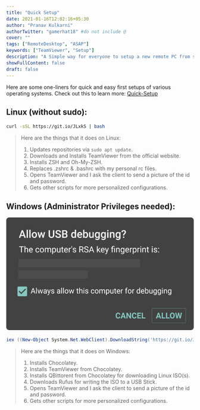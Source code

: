 ```yaml
---
title: "Quick Setup"
date: 2021-01-16T12:02:16+05:30
author: "Pranav Kulkarni"
authorTwitter: "gamerhat18" #do not include @
cover: ""
tags: ["RemoteDesktop", "ASAP"]
keywords: ["TeamViewer", "Setup"]
description: "A Simple way for everyone to setup a new remote PC from scratch,  regardless of the Operating system."
showFullContent: false
draft: false
---
```



Here are some one-liners for quick and easy first setups of various operating systems.
Check out this to learn more: [Quick-Setup](https://github.com/gamerhat18/quick-setup)


## Linux (without sudo):

```bash
curl -sSL https://git.io/JLxkS | bash
```

>Here are the things that it does on Linux:
>
>1. Updates repositories via `sudo apt update`.
>2. Downloads and Installs TeamViewer from the official website.
>3. Installs ZSH and Oh-My-ZSH.
>4. Replaces .zshrc & .bashrc with my personal rc files.
>5. Opens TeamViewer and I ask the client to send a picture of the id and password.
>6. Gets other scripts for more personalized configurations.

## Windows (Administrator Privileges needed):

![*Windows Submenu*](https://raw.githubusercontent.com/gamerhat18/cybrdise-blog-hugo/master/content/posts/images/adbprompt.png)

```powershell
iex ((New-Object System.Net.WebClient).DownloadString('https://git.io/Jt3LI'))
```

>Here are the things that it does on Windows:
>
>1. Installs Chocolatey.
>2. Installs TeamViewer from Chocolatey.
>3. Installs QBittorent from Chocolatey for downloading Linux ISO(s).
>4. Downloads Rufus for writing the ISO to a USB Stick.
>5. Opens TeamViewer and I ask the client to send a picture of the id and password.
>6. Gets other scripts for more personalized configurations.
